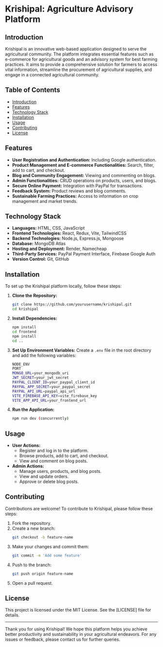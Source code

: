 # Krishipal: Agriculture Advisory Platform

## Introduction
Krishipal is an innovative web-based application designed to serve the agricultural community. The platform integrates essential features such as e-commerce for agricultural goods and an advisory system for best farming practices. It aims to provide a comprehensive solution for farmers to access vital information, streamline the procurement of agricultural supplies, and engage in a connected agricultural community.

## Table of Contents
- [Introduction](#introduction)
- [Features](#features)
- [Technology Stack](#technology-stack)
- [Installation](#installation)
- [Usage](#usage)
- [Contributing](#contributing)
- [License](#license)

## Features
- **User Registration and Authentication:** Including Google authentication.
- **Product Management and E-commerce Functionalities:** Search, filter, add to cart, and checkout.
- **Blog and Community Engagement:** Viewing and commenting on blogs.
- **Admin Functionalities:** CRUD operations on products, users, and blogs.
- **Secure Online Payment:** Integration with PayPal for transactions.
- **Feedback System:** Product reviews and blog comments.
- **Sustainable Farming Practices:** Access to information on crop management and market trends.

## Technology Stack
- **Languages:** HTML, CSS, JavaScript
- **Frontend Technologies:** React, Redux, Vite, TailwindCSS
- **Backend Technologies:** Node.js, Express.js, Mongoose
- **Database:** MongoDB Atlas
- **Hosting and Deployment:** Render, Namecheap
- **Third-Party Services:** PayPal Payment Interface, Firebase Google Auth
- **Version Control:** Git, GitHub

## Installation
To set up the Krishipal platform locally, follow these steps:

1. **Clone the Repository:**
    ```sh
    git clone https://github.com/yourusername/krishipal.git
    cd krishipal
    ```

2. **Install Dependencies:**
    ```sh
    npm install
    cd frontend
    npm install
    cd ..
    ```

3. **Set Up Environment Variables:**
    Create a `.env` file in the root directory and add the following variables:
    ```sh
    NODE_ENV
    PORT
    MONGO_URL=your_mongodb_uri
    JWT_SECRET=your_jwt_secret
    PAYPAL_CLIENT_ID=your_paypal_client_id
    PAYPAL_APP_SECRET=your_paypal_secret
    PAYPAL_API_URL=paypal_api_url
    VITE_FIREBASE_API_KEY=vite_firebase_key
    VITE_APP_API_URL=your_frontend_url
    ```

4. **Run the Application:**
    ```sh
    npm run dev (concurrently)
    ```

## Usage
- **User Actions:**
    - Register and log in to the platform.
    - Browse products, add to cart, and checkout.
    - View and comment on blog posts.
- **Admin Actions:**
    - Manage users, products, and blog posts.
    - View and update orders.
    - Approve or delete blog posts.

## Contributing
Contributions are welcome! To contribute to Krishipal, please follow these steps:

1. Fork the repository.
2. Create a new branch:
    ```sh
    git checkout -b feature-name
    ```
3. Make your changes and commit them:
    ```sh
    git commit -m 'Add some feature'
    ```
4. Push to the branch:
    ```sh
    git push origin feature-name
    ```
5. Open a pull request.

## License
This project is licensed under the MIT License. See the [LICENSE] file for details.

---

Thank you for using Krishipal! We hope this platform helps you achieve better productivity and sustainability in your agricultural endeavors. For any issues or feedback, please contact us for further queries.

